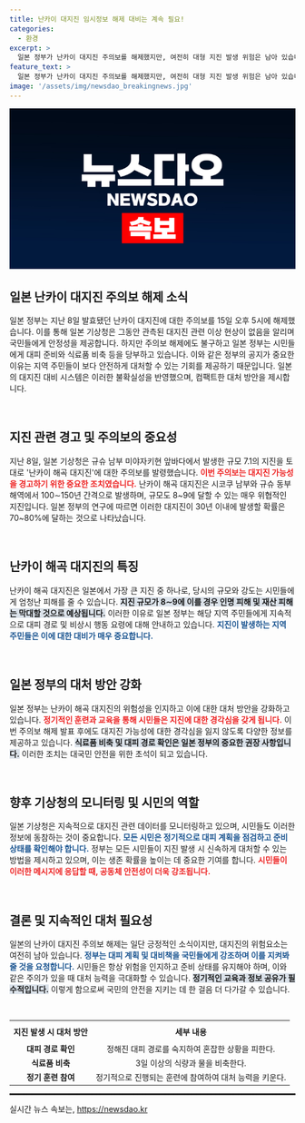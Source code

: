 ```yaml
---
title: 난카이 대지진 임시정보 해제 대비는 계속 필요!
categories:
  - 환경
excerpt: >
  일본 정부가 난카이 대지진 주의보를 해제했지만, 여전히 대형 지진 발생 위험은 남아 있습니다. 30년 내 70~80% 확률이라는 예측 속, 긴장을 늦출 수 없는 상황! 대피 준비와 비축이 중요합니다.
feature_text: >
  일본 정부가 난카이 대지진 주의보를 해제했지만, 여전히 대형 지진 발생 위험은 남아 있습니다. 30년 내 70~80% 확률이라는 예측 속, 긴장을 늦출 수 없는 상황! 대피 준비와 비축이 중요합니다.
image: '/assets/img/newsdao_breakingnews.jpg'
---
```


<p><img src="/assets/img/newsdao_breakingnews.jpg" alt="koreaapp 속보" /></p>

<h2 data-ke-size="size26">일본 난카이 대지진 주의보 해제 소식</h2>

<p data-ke-size="size16">일본 정부는 지난 8일 발효됐던 난카이 대지진에 대한 주의보를 15일 오후 5시에 해제했습니다. 이를 통해 일본 기상청은 그동안 관측된 대지진 관련 이상 현상이 없음을 알리며 국민들에게 안정성을 제공합니다. 하지만 주의보 해제에도 불구하고 일본 정부는 시민들에게 대피 준비와 식료품 비축 등을 당부하고 있습니다. 이와 같은 정부의 공지가 중요한 이유는 지역 주민들이 보다 안전하게 대처할 수 있는 기회를 제공하기 때문입니다. 일본의 대지진 대비 시스템은 이러한 불확실성을 반영했으며, 컴팩트한 대처 방안을 제시합니다.</p>

<p data-ke-size="size16">&nbsp;</p>

<h2 data-ke-size="size26">지진 관련 경고 및 주의보의 중요성</h2>

<p data-ke-size="size16">지난 8일, 일본 기상청은 규슈 남부 미야자키현 앞바다에서 발생한 규모 7.1의 지진을 토대로 '난카이 해곡 대지진'에 대한 주의보를 발령했습니다. <b><span style="color: #ee2323;">이번 주의보는 대지진 가능성을 경고하기 위한 중요한 조치였습니다.</span></b> 난카이 해곡 대지진은 시코쿠 남부와 규슈 동부 해역에서 100∼150년 간격으로 발생하며, 규모도 8~9에 달할 수 있는 매우 위협적인 지진입니다. 일본 정부의 연구에 따르면 이러한 대지진이 30년 이내에 발생할 확률은 70~80%에 달하는 것으로 나타났습니다.</p>

<p data-ke-size="size16">&nbsp;</p>

<h2 data-ke-size="size26">난카이 해곡 대지진의 특징</h2>

<p data-ke-size="size16">난카이 해곡 대지진은 일본에서 가장 큰 지진 중 하나로, 당시의 규모와 강도는 시민들에게 엄청난 피해를 줄 수 있습니다. <b><span style="background-color: #21538527;">지진 규모가 8∼9에 이를 경우 인명 피해 및 재산 피해는 막대할 것으로 예상됩니다.</span></b> 이러한 이유로 일본 정부는 해당 지역 주민들에게 지속적으로 대피 경로 및 비상시 행동 요령에 대해 안내하고 있습니다. <b><span style="color: #1a5490;">지진이 발생하는 지역 주민들은 이에 대한 대비가 매우 중요합니다.</span></b></p>

<p data-ke-size="size16">&nbsp;</p>

<h2 data-ke-size="size26">일본 정부의 대처 방안 강화</h2>

<p data-ke-size="size16">일본 정부는 난카이 해곡 대지진의 위험성을 인지하고 이에 대한 대처 방안을 강화하고 있습니다. <b><span style="color: #ee2323;">정기적인 훈련과 교육을 통해 시민들은 지진에 대한 경각심을 갖게 됩니다.</span></b> 이번 주의보 해제 발표 후에도 대지진 가능성에 대한 경각심을 잃지 않도록 다양한 정보를 제공하고 있습니다. <b><span style="background-color: #21538527;">식료품 비축 및 대피 경로 확인은 일본 정부의 중요한 권장 사항입니다.</span></b> 이러한 조치는 대국민 안전을 위한 초석이 되고 있습니다.</p>

<p data-ke-size="size16">&nbsp;</p>

<h2 data-ke-size="size26">향후 기상청의 모니터링 및 시민의 역할</h2>

<p data-ke-size="size16">일본 기상청은 지속적으로 대지진 관련 데이터를 모니터링하고 있으며, 시민들도 이러한 정보에 동참하는 것이 중요합니다. <b><span style="color: #1a5490;">모든 시민은 정기적으로 대피 계획을 점검하고 준비 상태를 확인해야 합니다.</span></b> 정부는 모든 시민들이 지진 발생 시 신속하게 대처할 수 있는 방법을 제시하고 있으며, 이는 생존 확률을 높이는 데 중요한 기여를 합니다. <b><span style="color: #ee2323;">시민들이 이러한 메시지에 응답할 때, 공동체 안전성이 더욱 강조됩니다.</span></b></p>

<p data-ke-size="size16">&nbsp;</p>

<h2 data-ke-size="size26">결론 및 지속적인 대처 필요성</h2>

<p data-ke-size="size16">일본의 난카이 대지진 주의보 해제는 일단 긍정적인 소식이지만, 대지진의 위험요소는 여전히 남아 있습니다. <b><span style="color: #1a5490;">정부는 대피 계획 및 대비책을 국민들에게 강조하며 이를 지켜봐 줄 것을 요청합니다.</span></b> 시민들은 항상 위험을 인지하고 준비 상태를 유지해야 하며, 이와 같은 주의가 있을 때 대처 능력을 극대화할 수 있습니다. <b><span style="background-color: #21538527;">정기적인 교육과 정보 공유가 필수적입니다.</span></b> 이렇게 함으로써 국민의 안전을 지키는 데 한 걸음 더 다가갈 수 있습니다.</p>

<p data-ke-size="size16">&nbsp;</p>

<table style="width: 100%; border-collapse: collapse;">
    <tr>
        <th style="text-align: center; height: 30px;"><b>지진 발생 시 대처 방안</b></th>
        <th style="text-align: center; height: 30px;"><b>세부 내용</b></th>
    </tr>
    <tr>
        <td style="text-align: center; height: 17px;"><b>대피 경로 확인</b></td>
        <td style="text-align: center; height: 17px;">정해진 대피 경로를 숙지하여 혼잡한 상황을 피한다.</td>
    </tr>
    <tr>
        <td style="text-align: center; height: 17px;"><b>식료품 비축</b></td>
        <td style="text-align: center; height: 17px;">3일 이상의 식량과 물을 비축한다.</td>
    </tr>
    <tr>
        <td style="text-align: center; height: 17px;"><b>정기 훈련 참여</b></td>
        <td style="text-align: center; height: 17px;">정기적으로 진행되는 훈련에 참여하여 대처 능력을 키운다.</td>
    </tr>
</table>

<hr style="border-style: dashed; border-width: 1px;"/>
실시간 뉴스 속보는, <a href="https://newsdao.kr" rel="dofollow">https://newsdao.kr</a>


